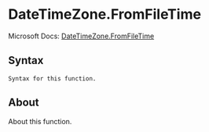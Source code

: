 ---
---

# DateTimeZone.FromFileTime

Microsoft Docs: [DateTimeZone.FromFileTime](https://docs.microsoft.com/en-us/powerquery-m/datetimezone-fromfiletime)

## Syntax

```powerquery-m
Syntax for this function.
```

## About

About this function.

